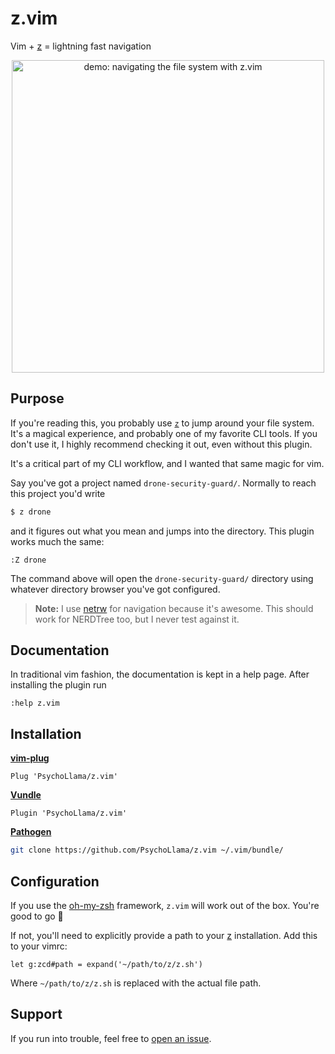 # z.vim
Vim + [z](https://github.com/rupa/z) = lightning fast navigation

<p align="center">
  <img alt="demo: navigating the file system with z.vim" src="https://cdn.rawgit.com/PsychoLlama/z.vim/master/assets/demo.gif" width="500" />
</p>

## Purpose
If you're reading this, you probably use [`z`](https://github.com/rupa/z)
to jump around your file system. It's a magical experience, and probably
one of my favorite CLI tools. If you don't use it, I highly recommend
checking it out, even without this plugin.

It's a critical part of my CLI workflow, and I wanted that same magic for vim.

Say you've got a project named `drone-security-guard/`. Normally to reach
this project you'd write

```sh
$ z drone
```

and it figures out what you mean and jumps into the directory. This plugin
works much the same:

```viml
:Z drone
```

The command above will open the `drone-security-guard/` directory using
whatever directory browser you've got configured.

> **Note:** I use [netrw](https://shapeshed.com/vim-netrw/) for navigation
  because it's awesome. This should work for NERDTree too, but I never test
  against it.

## Documentation
In traditional vim fashion, the documentation is kept in a help page.
After installing the plugin run

```viml
:help z.vim
```

## Installation
[**vim-plug**](https://github.com/junegunn/vim-plug)
```viml
Plug 'PsychoLlama/z.vim'
```

[**Vundle**](https://github.com/VundleVim/Vundle.vim)
```viml
Plugin 'PsychoLlama/z.vim'
```

[**Pathogen**](https://github.com/tpope/vim-pathogen)
```sh
git clone https://github.com/PsychoLlama/z.vim ~/.vim/bundle/
```

## Configuration

If you use the [oh-my-zsh](https://github.com/robbyrussell/oh-my-zsh)
framework, `z.vim` will work out of the box. You're good to go :rocket:

If not, you'll need to explicitly provide a path to your
[z](https://github.com/rupa/z) installation. Add this to your vimrc:

```viml
let g:zcd#path = expand('~/path/to/z/z.sh')
```

Where `~/path/to/z/z.sh` is replaced with the actual file path.

## Support
If you run into trouble, feel free to [open an
issue](https://github.com/PsychoLlama/z.vim/issues/new).
